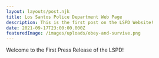```yaml
---
layout: layouts/post.njk
title: Los Santos Police Department Web Page
description: This is the first post on the LSPD Website!
date: 2021-09-17T23:00:00.000Z
featuredImage: /images/uploads/obey-and-survive.png
---
```


Welcome to the First Press Release of the LSPD!